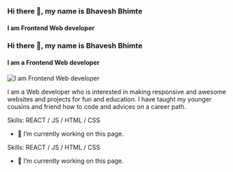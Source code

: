 ### Hi there 👋, my name is Bhavesh Bhimte
#### I am Frontend Web developer  
### Hi there 👋, my name is Bhavesh Bhimte
#### I am a Frontend Web developer  
![I am Frontend Web developer  ](https://arturssmirnovs.github.io/github-profile-readme-generator/images/banner.png)

I am a Web developer who is interested in making responsive and awesome websites and projects for fun and education.
I have taught my younger cousins and friend how to code and advices on a career path.

Skills: REACT / JS / HTML / CSS

- 🔭 I’m currently working on this page. 

Skills: REACT / JS / HTML / CSS

- 🔭 I’m currently working on this page. 





